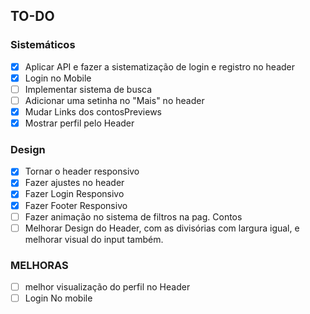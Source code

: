 ## TO-DO

### Sistemáticos
- [X] Aplicar API e fazer a sistematização de login e registro no header
- [X] Login no Mobile
- [ ] Implementar sistema de busca
- [ ] Adicionar uma setinha no "Mais" no header
- [X] Mudar Links dos contosPreviews
- [X] Mostrar perfil pelo Header
### Design
- [X] Tornar o header responsivo
- [X] Fazer ajustes no header
- [X] Fazer Login Responsivo
- [X] Fazer Footer Responsivo
- [ ] Fazer animação no sistema de filtros na pag. Contos
- [ ] Melhorar Design do Header, com as divisórias com largura igual, e melhorar visual do input também.
### MELHORAS
- [ ] melhor visualização do perfil no  Header
- [ ] Login No mobile